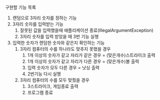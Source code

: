 구현할 기능 목록

1. 랜덤으로 3자리 숫자를 정하는 기능
2. 3자리 숫자를 입력받는 기능
    1. 잘못된 값을 입력했을때 애플리케이션 종료(IllegalArgumentException)
    2. 3자리 숫자를 입력 받았을 때 3번 기능 실행
3. 입력한 숫자가 랜덤한 숫자와 같은지 확인하는 기능
    1. 3자리 컴퓨터의 수를 하나라도 맞추지 못했을 경우
       1. 1개 이상의 숫자가 같고 자리가 같은 경우 = (맞은개수)스트라이크 출력
       2. 1개 이상의 숫자가 같고 자리가 다른 경우 = (맞은개수)볼 출력
       3. 입력 숫자가 모두 다른 경우 = 낫싱 출력
       4. 2번기능 다시 실행
    2. 3자리 컴퓨터의 수를 모두 맞췄을 경우
       1. 3스트라이크, 게임종료 출력
       2. 프로그램 종료